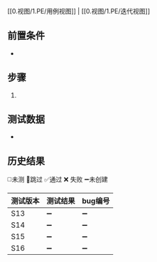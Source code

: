 [[0.视图/1.PE/用例视图]] | [[0.视图/1.PE/迭代视图]]

## 前置条件

- 

## 步骤

1. 

## 测试数据

- 

## 历史结果
 ◻️未测    🚫跳过     ✅通过    ❌ 失败     ➖未创建
 
| 测试版本 | 测试结果 | bug编号 |
| --- | --- | --- |
| S13 | ➖ | ➖ |
| S14 | ➖ | ➖ |
| S15 | ➖ | ➖ |
| S16 | ➖ | ➖ |
